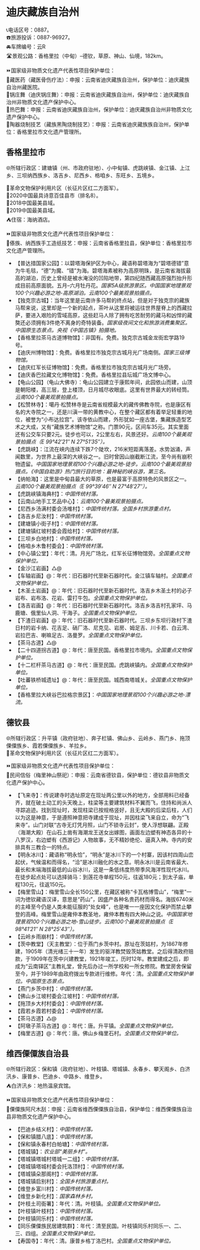 # 迪庆藏族自治州  
📞电话区号：0887。  
☎️旅游投诉：0887-96927。  
🚘车牌编号：云R  
🛣️景观公路：香格里拉（中甸）–德钦，草原、神山、仙境，182km。  
  
⏩国家级非物质文化遗产代表性项目保护单位：  
🔸藏医药（藏医骨伤疗法）：申报：云南省迪庆藏族自治州，保护单位：迪庆藏族自治州藏医院。  
🔸锅庄舞（迪庆锅庄舞）：申报：云南省迪庆藏族自治州，保护单位：迪庆藏族自治州非物质文化遗产保护中心。  
🔸热巴舞：申报：云南省迪庆藏族自治州，保护单位：迪庆藏族自治州非物质文化遗产保护中心。  
🔸陶器烧制技艺（藏族黑陶烧制技艺）：申报：云南省迪庆藏族族自治州，保护单位：香格里拉市文化遗产管理所。  

## 香格里拉市  
🌐所辖行政区：建塘镇（州、市政府驻地）、小中甸镇、虎跳峡镇、金江镇、上江乡、三坝纳西族乡、洛吉乡、尼西乡、格咱乡、东旺乡、五境乡。  
  
🚩革命文物保护利用片区（长征片区红二方面军）。  
🏅2020中国最具诗意百佳县市（排名8）。  
🏅2018中国最美县域。  
🏅2019中国最美县域。  
⛺住宿：海纳酒店。  
  
⏩国家级非物质文化遗产代表性项目保护单位：  
🔸傣族、纳西族手工造纸技艺：申报：云南省香格里拉县，保护单位：香格里拉市文化遗产管理所。  
  
* 【普达措国家公园】：以碧塔海保护区为中心，藏语称碧塔海为“碧塔德错”意为牛毛毯，“德”为魔、“错”为海。碧塔海素被称为高原明珠，是云南省海拔最高的湖泊，历史上曾经是被水淹没的凹陷地带，第四纪随西藏高原强烈抬升形成目前高原面貌。五月–六月牡丹花。*国家5A级旅游景区。中国国家地理景观100个兴趣必游之地-高原湖泊。云南100个最美观景拍摄点。*  
* 【独克宗古城】：当年这里是云南许多马帮的终点站，但是对于独克宗的藏族马帮来说，这里却是一个新的起点，茶叶从这里将被运往世界屋脊上的西藏拉萨，要进入艰险的雪域高原，这些赶马人除了拥有吃苦耐劳的藏马和凶悍的藏獒还必须拥有3件绝不离身的奇特装备。*国家级夜间文化和旅游消费集聚区。中国原生态景点。央视《中国古镇》拍摄地。*  
* 【香格里拉茶马古道博物馆】：非国有。免费。独克宗古城金龙街宏学路19号。  
* 【迪庆州博物馆】：免费。香格里拉市独克宗古城月光广场南侧。*国家三级博物馆。*  
* 【迪庆红军长征博物馆】：免费。香格里拉市独克宗古城月光广场旁。  
* 【迪庆香巴拉藏文化博物馆】：免费。香格里拉县坛城广场文博中心。  
* 【龟山公园】（龟山大佛寺）：龟山公园建立于康熙年间，此园依山而建，山顶是朝阳楼，高三层，登上楼顶，日月城尽收眼底。这里有世界最大的转经筒。*云南100个最美观景拍摄点。*  
* 【松赞林寺】：噶丹·松赞林寺是云南省规模最大的藏传佛教寺院，也是康区有名的大寺院之一，还是川滇一带的黄教中心，在整个藏区都有着举足轻重的地位，被誉为“小布达拉宫”。该寺依山而建，外形犹如一座古堡，集藏族造型艺术之大成，又有“藏族艺术博物馆”之称。门票90元，区间车35元。其实里面还有公交车只要2元。徒步也可以，2公里左右，风景还好。*云南100个最美观景拍摄点（E 99°42′21″ N 27°51′35″）。*  
* 【虎跳峡】：江流在峡内连续下跌7个陡坎，216米短距离落差。水势汹涌，声闻数里，为世界上最深的大峡谷之一。旧时曾因山崩截断江流，至今尚有崩积物遗留。*中国国家地理景观100个兴趣必游之地-徒步。云南100个最美观景拍摄点。《中国自助游》热门旅行目的地：最神秘的峡谷游，第三名。*  
* 【纳帕海】：这里是中甸县最大的草原，也是最富于高原特色的风景区之一。*云南100个最美观景拍摄点（E 99°39′46″ N 27°48′27″）。*  
* 【虎跳峡镇海典村】：*中国传统村落。*  
* 【云南山地手工艺品中心】：*云南100个最美观景拍摄点。*  
* 【尼西乡汤满村委会汤堆村】：*中国传统村落。全国乡村旅游重点村。*  
* 【洛吉乡尼汝村】：*中国传统村落。*  
* 【建塘镇小街子村】：*中国传统村落。*  
* 【建塘镇红坡村委会霞给村】：*中国传统村落。*  
* 【三坝乡白地村】：*中国传统村落。*  
* 【格咱乡木鲁村委会】：*中国传统村落。*  
* 【中心镇公堂】：年代：清。月光广场北，红军长征博物馆旁。*全国重点文物保护单位。*  
* 【金沙江岩画】△@ 
* 【车轴岩画】@：年代：旧石器时代至新石器时代。金江镇车轴村。*全国重点文物保护单位。*  
* 【木圣土岩画】@：年代：旧石器时代至新石器时代。洛吉乡木圣土村的必子岩布、岩布洛、花岩、雷打牛包。*全国重点文物保护单位。*  
* 【洛吉岩画】@：年代：旧石器时代至新石器时代。洛吉乡洛吉村孔家坪、马鹿塘、俄里仙人洞、干海子。*全国重点文物保护单位。*  
* 【下渣日岩画】@：年代：旧石器时代至新石器时代。三坝乡东坝行政村下渣日村的岩卡纳、花吉足、硝厂洛、尼克见、岩房、姆足吉、川卡若、白云湾、岩拉巴吉、喇嘛足古、洛曼罗。*全国重点文物保护单位。*  
* 【茶马古道】△@  
* 【二十四道拐古道】@：年代：唐至民国。香格里拉市境内。*全国重点文物保护单位。*  
* 【十二栏杆茶马古道】@：年代：唐至民国。虎跳峡镇内。*全国重点文物保护单位。*  
* 【吐蕃铁桥城遗址】@：年代：唐至民国。城西南塔城关。*全国重点文物保护单位。*  
* 【香格里拉大峡谷巴拉格宗景区】：*中国国家地理景观100个兴趣必游之地-漂流。*
  
## 德钦县  
🌐所辖行政区：升平镇（政府驻地）、奔子栏镇、佛山乡、云岭乡、燕门乡、拖顶傈僳族乡、霞若傈僳族乡、羊拉乡。  
🚩革命文物保护利用片区（长征片区红二方面军）。  
  
⏩国家级非物质文化遗产代表性项目保护单位：  
🔸民间信俗（梅里神山祭祀）：申报：云南省德钦县，保护单位：德钦县非物质文化遗产保护中心。  
  
* 【飞来寺】：传说建寺时选址原定在现址两公里以外的地方，全部用料已经备齐，就在破土动工的头天晚上，柱梁等主要建筑材料不翼而飞，住持和尚派人寻踪追迹。找到现址时，发现柱梁已按规格竖好，且无大殿的后梁后柱，人们以为这是神意，于是遵照神意把寺建成于现址，并因柱梁飞来自立，命为“飞来寺”。山门对联“古寺无灯凭月照，山门不锁寺云封”，使人浮想联翩。正殿（海潮大殿）在山石上凿有海潮龙王送女出嫁图，画面左边塑有神态各异的十八罗汉，右边塑有《西游记》人物故事，无不精妙绝伦、逼真入神。寺内的安排具有三教合一的特点。  
* 【明永冰川】：藏语称“明永恰”，“明永”是冰川下的一个村寨，因该村四周山峦起伏，气候温和而得名，“洽”是冰川融化的水之意。明永冰川是云南省最大、最长和末端海拔最低的山谷冰川，这是一条低纬度热带季风海洋性现代冰川。在徒步起点处可以选择骑马：到莲花寺单程150元，往返180元；到太子庙，单程130元，往返150元。  
* 【梅里雪山】：梅里雪山全长150公里，在藏区被称“卡瓦格博雪山”，“梅里”一词为徳钦藏语汉译，意思是“药山”，因盛产各种名贵药材而得名。海拔6740米的主峰至今仍是人类未能征服的“处女峰”，也是唯一一座因文化保护而禁止攀登的高峰。梅里雪山是雍仲本教圣地，雍仲本教有四大神山之说。*中国国家地理景观100个兴趣必游之地-雪山徒步。云南100个最美观景拍摄点（E 98°41′21″ N 28°25′43″）。*  
* 【云岭乡雨崩村】：*中国传统村落。*  
* 【茨中教堂】（天主教堂）：位于燕门乡茨中村。原址在茨姑村，为1867年修建，1905年（清光绪三十一年）发生的驱洋教焚毁茨姑教堂。之后得清政府赔款，于1909年在茨中兴建教堂，1921年竣工，历时12年。教堂建成之后，即成为“云南铎区”主教礼堂，曾先后办过一所学校和一所女修院。教堂房舍保留至今，并于1989年由政府拨出专款进行维修。年代：清。*全国重点文物保护单位。中国原生态景点。*  
* 【燕门乡茨中村】：*中国传统村落。*  
* 【佛山乡江坡村委会江坡村】：*中国传统村落。*  
* 【拖顶乡大村村委会】：*中国传统村落。*  
* 【霞若乡霞若村委会】：*中国传统村落。*  
* 【茶马古道】△@  
* 【阿墩子茶马古道】@：年代：唐。升平镇。*全国重点文物保护单位。*  
* 【梅里古道】@：年代：唐。佛山乡梅里石村。*全国重点文物保护单位。*  
  
## 维西傈僳族自治县  
🌐所辖行政区：保和镇（政府驻地）、叶枝镇、塔城镇、永春乡、攀天阁乡、白济汛乡、康普乡、巴迪乡、中路乡、维登乡。  
⛺白济汛乡：地热温泉宾馆。  
  
⏩国家级非物质文化遗产代表性项目保护单位：  
🔸傈僳族阿尺木刮：申报：云南省维西傈僳族自治县，保护单位：维西傈僳族自治县非物质文化遗产保护中心。  
 
* 【巴迪乡结义村】：*中国传统村落。*  
* 【保和镇腊八底】：*中国传统村落。*  
* 【保和镇永春村白帕塘】：*中国传统村落。*  
* 【塔城镇】：*农业部“美丽乡村”。*  
* 【塔城镇塔城村塔城一二组】：*中国传统村落。*  
* 【塔城镇塔城村委会托洛顶村】：*中国传统村落。*  
* 【塔城镇朵那阁村】：*中国传统村落。*  
* 【塔城镇启别村】：*全国乡村旅游重点村。*  
* 【维登乡富川村】：*中国传统村落。*  
* 【维登乡新化村】：*国家森林乡村。*  
* 【叶枝土司衙署】：年代：清。叶枝镇。*全国重点文物保护单位。*  
* 【叶枝镇叶枝村】：*中国传统村落。*  
* 【叶枝镇同乐村】：*中国传统村落。*  
* 【同乐傈僳族民居建筑群】：年代：清至民国。叶枝镇同乐村同乐一、二、三、四组。*全国重点文物保护单位。*  
* 【寿国寺】：年代：清。康普乡格丁洛巴村。*全国重点文物保护单位。*  